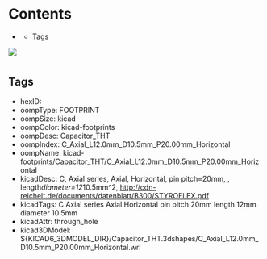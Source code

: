



Contents
========

* [](#)
	* [Tags](#tags)
  
![][im]
# 

## Tags

- hexID: 
- oompType: FOOTPRINT
- oompSize: kicad
- oompColor: kicad-footprints
- oompDesc: Capacitor_THT
- oompIndex: C_Axial_L12.0mm_D10.5mm_P20.00mm_Horizontal
- oompName: kicad-footprints/Capacitor_THT/C_Axial_L12.0mm_D10.5mm_P20.00mm_Horizontal
- kicadDesc: C, Axial series, Axial, Horizontal, pin pitch=20mm, , length*diameter=12*10.5mm^2, http://cdn-reichelt.de/documents/datenblatt/B300/STYROFLEX.pdf
- kicadTags: C Axial series Axial Horizontal pin pitch 20mm  length 12mm diameter 10.5mm
- kicadAttr: through_hole
- kicad3DModel: ${KICAD6_3DMODEL_DIR}/Capacitor_THT.3dshapes/C_Axial_L12.0mm_D10.5mm_P20.00mm_Horizontal.wrl



[im]: image.png
